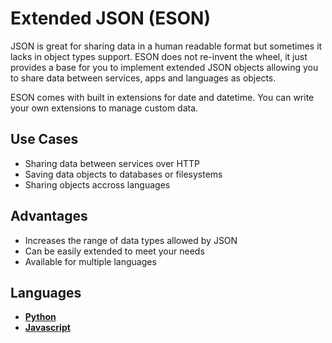 # Extended JSON (ESON)

JSON is great for sharing data in a human readable format but sometimes it lacks in object types support.
ESON does not re-invent the wheel, it just provides a base for you to implement extended JSON objects allowing you to
share data between services, apps and languages as objects.

ESON comes with built in extensions for date and datetime. You can write your own extensions to manage
custom data.

## Use Cases
- Sharing data between services over HTTP
- Saving data objects to databases or filesystems
- Sharing objects accross languages

## Advantages
- Increases the range of data types allowed by JSON
- Can be easily extended to meet your needs
- Available for multiple languages


## Languages
- **[Python](/python)**
- **[Javascript](/javascript)**


